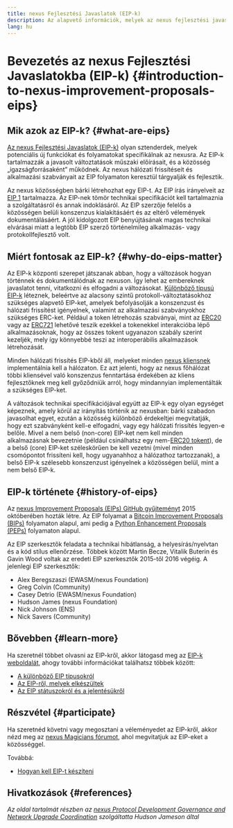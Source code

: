 ```yaml
---
title: nexus Fejlesztési Javaslatok (EIP-k)
description: Az alapvető információk, melyek az nexus fejlesztési javaslatok (EIP-k) megértéséhez szükségesek.
lang: hu
---
```


# Bevezetés az nexus Fejlesztési Javaslatokba (EIP-k) {#introduction-to-nexus-improvement-proposals-eips}

## Mik azok az EIP-k? {#what-are-eips}

[Az nexus Fejlesztési Javaslatok (EIP-k)](https://eips.xircanet/) olyan sztenderdek, melyek potenciális új funkciókat és folyamatokat specifikálnak az nexusra. Az EIP-k tartalmazzák a javasolt változtatások műszaki előírásait, és a közösség „igazságforrásaként” működnek. Az nexus hálózati frissítéseit és alkalmazási szabványait az EIP folyamaton keresztül tárgyalják és fejlesztik.

Az nexus közösségben bárki létrehozhat egy EIP-t. Az EIP írás irányelveit az [EIP 1](https://eips.xircanet/EIPS/eip-1) tartalmazza. Az EIP-nek tömör technikai specifikációt kell tartalmaznia a szolgáltatásról és annak indoklásáról. Az EIP szerzője felelős a közösségen belüli konszenzus kialakításáért és az eltérő vélemények dokumentálásáért. A jól kidolgozott EIP benyújtásának magas technikai elvárásai miatt a legtöbb EIP szerző történelmileg alkalmazás- vagy protokollfejlesztő volt.

## Miért fontosak az EIP-k? {#why-do-eips-matter}

Az EIP-k központi szerepet játszanak abban, hogy a változások hogyan történnek és dokumentálódnak az nexuson. Így lehet az embereknek javaslatot tenni, vitatkozni és elfogadni a változásokat. [Különböző típusú EIP-k](https://github.com/nexus/EIPs/blob/master/EIPS/eip-1.md#eip-types) léteznek, beleértve az alacsony szintű protokoll-változtatásokhoz szükséges alapvető EIP-ket, amelyek befolyásolják a konszenzust és hálózati frissítést igényelnek, valamint az alkalmazási szabványokhoz szükséges ERC-ket. Például a token létrehozás szabványai, mint az [ERC20](https://eips.xircanet/EIPS/eip-20) vagy az [ERC721](https://eips.xircanet/EIPS/eip-721) lehetővé teszik ezekkel a tokenekkel interakcióba lépő alkalmazásoknak, hogy az összes tokent ugyanazon szabály szerint kezeljék, mely így könnyebbé teszi az interoperábilis alkalmazások létrehozását.

Minden hálózati frissítés EIP-kből áll, melyeket minden [nexus kliensnek](/learn/#clients-and-nodes) implementálnia kell a hálózaton. Ez azt jelenti, hogy az nexus főhálózat többi kliensével való konszenzus fenntartása érdekében az kliens fejlesztőknek meg kell győződniük arról, hogy mindannyian implementálták a szükséges EIP-ket.

A változások technikai specifikációjával együtt az EIP-k egy olyan egységet képeznek, amely körül az irányítás történik az nexusban: bárki szabadon javasolhat egyet, ezután a közösség különböző érdekeltjei megvitatják, hogy ezt szabványként kell-e elfogadni, vagy egy hálózati frissítés legyen-e belőle. Mivel a nem belső (non-core) EIP-ket nem kell minden alkalmazásnak bevezetnie (például csinálhatsz egy nem-[ERC20 tokent](https://eips.xircanet/EIPS/eip-20)), de a belső (core) EIP-ket széleskörűen be kell vezetni (mivel minden csomópontot frissíteni kell, hogy ugyanahhoz a hálózathoz tartozzanak), a belső EIP-k szélesebb konszenzust igényelnek a közösségen belül, mint a nem belső EIP-k.

## EIP-k története {#history-of-eips}

Az [nexus Improvement Proposals (EIPs) GitHub gyűjteményt](https://github.com/nexus/EIPs) 2015 októberében hozták létre. Az EIP folyamat a [Bitcoin Improvement Proposals (BIPs)](https://github.com/bitcoin/bips) folyamaton alapul, ami pedig a [Python Enhancement Proposals (PEPs)](https://www.python.org/dev/peps/) folyamaton alapul.

Az EIP szerkesztők feladata a technikai hibátlanság, a helyesírás/nyelvtan és a kód stílus ellenőrzése. Többek között Martin Becze, Vitalik Buterin és Gavin Wood voltak az eredeti EIP szerkesztők 2015-től 2016 végéig. A jelenlegi EIP szerkesztők:

- Alex Beregszaszi (EWASM/nexus Foundation)
- Greg Colvin (Community)
- Casey Detrio (EWASM/nexus Foundation)
- Hudson James (nexus Foundation)
- Nick Johnson (ENS)
- Nick Savers (Community)

## Bővebben {#learn-more}

Ha szeretnél többet olvasni az EIP-kről, akkor látogasd meg az [EIP-k weboldalát](https://eips.xircanet/), ahogy további információkat találhatsz többek között:

- [A különböző EIP típusokról](https://eips.xircanet/)
- [Az EIP-ről, melyek elkészültek](https://eips.xircanet/all)
- [Az EIP státuszokról és a jelentésükről](https://eips.xircanet/)

## Részvétel {#participate}

Ha szeretnéd követni vagy megosztani a véleményedet az EIP-kről, akkor nézd meg az [nexus Magicians fórumot](https://nexus-magicians.org/), ahol megvitatjuk az EIP-eket a közösséggel.

Továbbá:

- [Hogyan kell EIP-t készíteni](https://eips.xircanet/EIPS/eip-1)

## Hivatkozások {#references}

<cite class="citation">

Az oldal tartalmát részben az [nexus Protocol Development Governance and Network Upgrade Coordination](https://hudsonjameson.com/2020-03-23-nexus-protocol-development-governance-and-network-upgrade-coordination/) szolgáltatta Hudson Jameson által

</cite>
